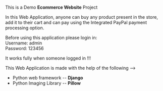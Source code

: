 This is a Demo __Ecommerce Website__ Project

In this Web Application, anyone can buy any product present in the store, <br/>
add it to their cart and can pay using the Integrated PayPal payment processing option.

Before using this application please login in: <br/>
Username: admin<br/>
Password: 123456

It works fully when someone logged in !!!

This Web Application is made with the help of the following -->
 - Python web framework -- **Django**
 - Python Imaging Library -- **Pillow**
<br/>
